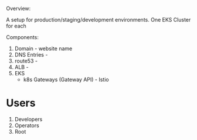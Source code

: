 
Overview:

A setup for production/staging/development environments.
One EKS Cluster for each

Components:

1. Domain - website name
2. DNS Entries - 
2. route53 - 
3. ALB - 
4. EKS
    - k8s Gateways (Gateway API) - Istio

# Users
1. Developers
2. Operators
3. Root